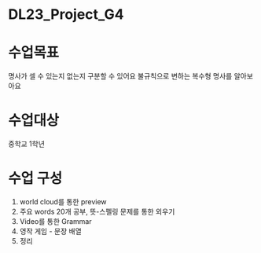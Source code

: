 # DL23_Project_G4

# 수업목표
  명사가 셀 수 있는지 없는지 구분할 수 있어요
  불규칙으로 변하는 복수형 명사를 알아보아요
# 수업대상
  중학교 1학년
# 수업 구성
  1. world cloud를 통한 preview
  2. 주요 words 20개 공부, 뜻-스펠링 문제를 통한 외우기
  3. Video를 통한 Grammar
  4. 영작 게임 - 문장 배열
  5. 정리 
